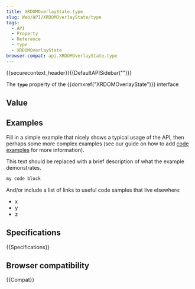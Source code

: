 ```yaml
---
title: XRDOMOverlayState.type
slug: Web/API/XRDOMOverlayState/type
tags:
  - API
  - Property
  - Reference
  - type
  - XRDOMOverlayState
browser-compat: api.XRDOMOverlayState.type
---
```

{{securecontext_header}}{{DefaultAPISidebar("")}}

The **`type`** property of the {{domxref("XRDOMOverlayState")}} interface 

## Value



## Examples

Fill in a simple example that nicely shows a typical usage of the API, then perhaps some more complex examples (see our guide on how to add [code examples](/en-US/docs/MDN/Contribute/Structures/Code_examples) for more information).

This text should be replaced with a brief description of what the example demonstrates.

```js
my code block
```

And/or include a list of links to useful code samples that live elsewhere:

*   x
*   y
*   z

## Specifications

{{Specifications}}

## Browser compatibility

{{Compat}}


